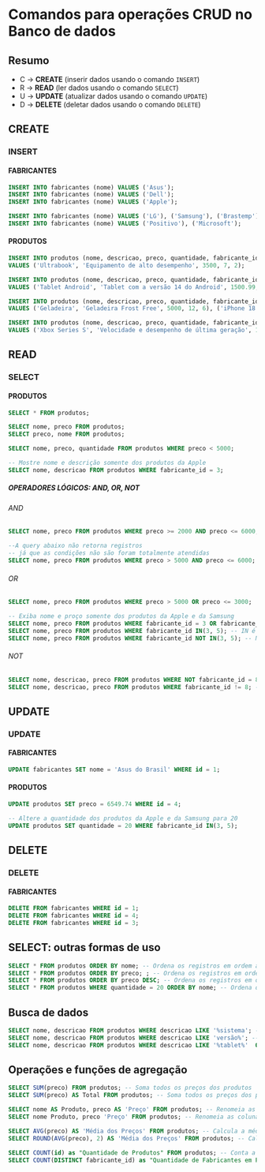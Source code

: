 # Comandos para operações CRUD no Banco de dados

## Resumo

- C -> **CREATE** (inserir dados usando o comando `INSERT`)
- R -> **READ** (ler dados usando o comando `SELECT`)
- U -> **UPDATE** (atualizar dados usando o comando `UPDATE`)
- D -> **DELETE** (deletar dados usando o comando `DELETE`)

## CREATE

### INSERT

#### FABRICANTES

```sql
INSERT INTO fabricantes (nome) VALUES ('Asus');
INSERT INTO fabricantes (nome) VALUES ('Dell');
INSERT INTO fabricantes (nome) VALUES ('Apple');

INSERT INTO fabricantes (nome) VALUES ('LG'), ('Samsung'), ('Brastemp');
INSERT INTO fabricantes (nome) VALUES ('Positivo'), ('Microsoft');
```
#### PRODUTOS

```sql
INSERT INTO produtos (nome, descricao, preco, quantidade, fabricante_id)
VALUES ('Ultrabook', 'Equipamento de alto desempenho', 3500, 7, 2);

INSERT INTO produtos (nome, descricao, preco, quantidade, fabricante_id)
VALUES ('Tablet Android', 'Tablet com a versão 14 do Android', 1500.99, 5, 5);

INSERT INTO produtos (nome, descricao, preco, quantidade, fabricante_id)
VALUES ('Geladeira', 'Geladeira Frost Free', 5000, 12, 6), ('iPhone 18 Pro Max', 'Diversas cores', 12666, 3, 3), ('iPad Mini', 'Com tela de 7 polegadas', 4999.01, 5, 3);

INSERT INTO produtos (nome, descricao, preco, quantidade, fabricante_id)
VALUES ('Xbox Series S', 'Velocidade e desempenho de última geração', 1977, 5, 8), ('Notebook Motion', 'Intel Dual Core 4GB de RAM, 128GB SSD e Tela 14,1 polegadas', 1213.65, 8, 7);
```

## READ

### SELECT

#### PRODUTOS

```sql
SELECT * FROM produtos;

SELECT nome, preco FROM produtos;
SELECT preco, nome FROM produtos;

SELECT nome, preco, quantidade FROM produtos WHERE preco < 5000;

-- Mostre nome e descrição somente dos produtos da Apple
SELECT nome, descricao FROM produtos WHERE fabricante_id = 3;
```
##### OPERADORES LÓGICOS: AND, OR, NOT

###### AND

```sql
SELECT nome, preco FROM produtos WHERE preco >= 2000 AND preco <= 6000;

--A query abaixo não retorna registros
-- já que as condições não são foram totalmente atendidas
SELECT nome, preco FROM produtos WHERE preco > 5000 AND preco <= 6000;
```
###### OR
    
```sql
SELECT nome, preco FROM produtos WHERE preco > 5000 OR preco <= 3000;

-- Exiba nome e proço somente dos produtos da Apple e da Samsung
SELECT nome, preco FROM produtos WHERE fabricante_id = 3 OR fabricante_id = 5;
SELECT nome, preco FROM produtos WHERE fabricante_id IN(3, 5); -- IN é uma abreviação para OR
SELECT nome, preco FROM produtos WHERE fabricante_id NOT IN(3, 5); -- NOT IN serve para negar o IN 
```
###### NOT

```sql
SELECT nome, descricao, preco FROM produtos WHERE NOT fabricante_id = 8;
SELECT nome, descricao, preco FROM produtos WHERE fabricante_id != 8; -- != é uma abreviação para NOT
```
## UPDATE

### UPDATE

#### FABRICANTES

```sql
UPDATE fabricantes SET nome = 'Asus do Brasil' WHERE id = 1;
```

#### PRODUTOS

```sql
UPDATE produtos SET preco = 6549.74 WHERE id = 4;   

-- Altere a quantidade dos produtos da Apple e da Samsung para 20
UPDATE produtos SET quantidade = 20 WHERE fabricante_id IN(3, 5);
```	
## DELETE

### DELETE

#### FABRICANTES

```sql
DELETE FROM fabricantes WHERE id = 1;
DELETE FROM fabricantes WHERE id = 4;
DELETE FROM fabricantes WHERE id = 3;   
```

## SELECT: outras formas de uso

```sql
SELECT * FROM produtos ORDER BY nome; -- Ordena os registros em ordem alfabética
SELECT * FROM produtos ORDER BY preco; ; -- Ordena os registros em ordem crescente de preço
SELECT * FROM produtos ORDER BY preco DESC; -- Ordena os registros em ordem decrescente de preço 
SELECT * FROM produtos WHERE quantidade = 20 ORDER BY nome; -- Ordena os registros que possuem quantidade igual a 20 em ordem alfabética
```

## Busca de dados

```sql
SELECT nome, descricao FROM produtos WHERE descricao LIKE '%sistema'; -- Busca todos os produtos que terminam com a palavra sistema
SELECT nome, descricao FROM produtos WHERE descricao LIKE 'versão%'; -- Busca todos os produtos que começam com a palavra versão
SELECT nome, descricao FROM produtos WHERE descricao LIKE '%tablet%'  OR  nome LIKE '%tela%'; -- Busca todos os produtos que possuem a palavra tablet na descrição ou a palavra tela no nome
```
## Operações e funções de agregação

```sql
SELECT SUM(preco) FROM produtos; -- Soma todos os preços dos produtos
SELECT SUM(preco) AS Total FROM produtos; -- Soma todos os preços dos produtos e renomeia a coluna para Total

SELECT nome AS Produto, preco AS 'Preço' FROM produtos; -- Renomeia as colunas nome e preco para Produto e Preço respectivamente  
SELECT nome Produto, preco 'Preço' FROM produtos; -- Renomeia as colunas nome e preco para Produto e Preço respectivamente (SEM AS)

SELECT AVG(preco) AS 'Média dos Preços' FROM produtos; -- Calcula a média dos preços dos produtos
SELECT ROUND(AVG(preco), 2) AS 'Média dos Preços' FROM produtos; -- Calcula a média dos preços dos produtos e arredonda para 2 casas decimais

SELECT COUNT(id) as "Quantidade de Produtos" FROM produtos; -- Conta a quantidade de produtos
SELECT COUNT(DISTINCT fabricante_id) as "Quantidade de Fabricantes em Produtos" FROM produtos; -- Conta a quantidade de fabricantes em produtos (DISTINCT é uma cláusula/flag que elimina os valores duplicados)
```